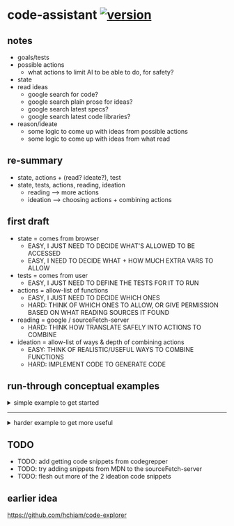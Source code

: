 # code-assistant [![version](https://img.shields.io/github/release/hchiam/code-assistant)](https://github.com/hchiam/code-assistant/releases)

## notes

- goals/tests
- possible actions
  - what actions to limit AI to be able to do, for safety?
- state
- read ideas
  - google search for code?
  - google search plain prose for ideas?
  - google search latest specs?
  - google search latest code libraries?
- reason/ideate
  - some logic to come up with ideas from possible actions
  - some logic to come up with ideas from what read

## re-summary

- state, actions + (read? ideate?), test
- state, tests, actions, reading, ideation
  - reading --> more actions
  - ideation --> choosing actions + combining actions

## first draft

- state = comes from browser
  - EASY, I JUST NEED TO DECIDE WHAT'S ALLOWED TO BE ACCESSED
  - EASY, I NEED TO DECIDE WHAT + HOW MUCH EXTRA VARS TO ALLOW
- tests = comes from user
  - EASY, I JUST NEED TO DEFINE THE TESTS FOR IT TO RUN
- actions = allow-list of functions
  - EASY, I JUST NEED TO DECIDE WHICH ONES
  - HARD: THINK OF WHICH ONES TO ALLOW, OR GIVE PERMISSION BASED ON WHAT READING SOURCES IT FOUND
- reading = google / sourceFetch-server
  - HARD: THINK HOW TRANSLATE SAFELY INTO ACTIONS TO COMBINE
- ideation = allow-list of ways & depth of combining actions
  - EASY: THINK OF REALISTIC/USEFUL WAYS TO COMBINE FUNCTIONS
  - HARD: IMPLEMENT CODE TO GENERATE CODE

## run-through conceptual examples

<details>
<summary>simple example to get started</summary>

- state
  - window
  - outputValue
  - outputObject
- tests: get the window width
  - outputValue === window.innerWidth
  - outputObject === window
- actions

- get actions by searching the input window object API of props + functions for things that most closely match width

  ```js
  // reference https://github.com/hchiam/code-explorer/blob/master/public/api-search.js
  function findKeys(obj, lookingFor) {
    const keys = new Set();
    Object.keys(obj).map((k) => {
      keys.add(k);
    });
    Object.keys(Object.getPrototypeOf(obj)).map((k) => {
      keys.add(k);
    });
    if (obj.__proto__ && Object.getPrototypeOf(obj.__proto__)) {
      Object.getOwnPropertyNames(Object.getPrototypeOf(obj.__proto__)).map(
        (k) => {
          keys.add(k);
        }
      );
    }
    Object.getOwnPropertyNames(obj).map((k) => {
      keys.add(k);
    });
    const matches = [];
    const found = [...keys].some((k) => {
      const found = k.toLowerCase().includes(lookingFor.toLowerCase());
      if (found) matches.push(k);
    });
    return matches;
  }
  console.log(findKeys(Math, "pow"));
  console.log(findKeys(NaN, "string"));
  // TODO: get google description of object.key
  // TODO: show user the info and ask user permission
  // TODO: add to list of allowed actions
  // TODO: perform actions that were allowed
  // TODO: always ask about actions that weren't allowed
  ```

- reading
  - search google / sourceFetch-server
    - <https://github.com/hchiam/code-explorer/blob/master/public/google.js>
    - <https://codepen.io/hchiam/full/PEMgBN>
  - search MDN web APIs
    - TODO: get snippets from MDN
  - (what about frameworks or libraries?)
    - (just stick to low-level APIs for now?)
- ideation

  - combos: object, function(), object.object, object.function(), function(object), object.function(object2), function(object).function(), any of the above but in sequence, any of the above, but inside a function callback

    - but object.function() is like object.object but typeof
    - and function() is actually window.function()
    - and try function(object) only if has param

      ```js
      function hasParameters(fun) {
        const match = fun.toString().match(/\((.+?)\)/)?.[1];
        if (!match) return false;
        return Array.from(match).some((x) => x !== " ");
      }
      // TODO: test a = () => {}
      // TODO: test a = ( ) => {}
      // TODO: test a = (b) => {}
      // TODO: test a = (b,c) => {}
      // TODO: test a = (b, c) => {}
      // TODO: test function a() {}
      // TODO: test function a( ) {}
      // TODO: test function a(b) {}
      // TODO: test function a(b,c) {}
      // TODO: test function a(b, c) {}
      ```

    - so more like:
      - 1. object === answer? or test passes?
      - 2. window === answer? or test passes?
      - 3. object.somePropOrFun === answer? or test passes?
      - 4. object.somePropOrFun() === answer? or test passes?
      - 5. window.somePropOrFun === answer? or test passes?
      - 6. window.somePropOrFun() === answer? or test passes?
      - 7. object.someFun(someObj) === answer? or test passes?
        - if hasParameters(object.someFun)
      - 8. window.someFun(someObj) === answer? or test passes?
        - if hasParameters(window.someFun)
      - a) sequence --> test passes?
      - b) chained === answer? or test passes?
      - c) nested === answer? or test passes?

  ```js
  function exploreApi_1_step(obj, key) {
    return obj; // 1
    return window; // 2
    if (findKeys(obj, key)) {
      return obj.key; // 3
      if (typeof obj.key === "function") {
        return obj[key](); // 4
        if (hasParameters(obj.key)) {
          return obj[key](`someOtherObject???`); // 5
        }
      }
    }
    if (findKeys(window, key)) {
      return window.key; // 6
      if (typeof window.key === "function") {
        return window[key](); // 7
        if (hasParameters(window.key)) {
          return window[key](`someOtherObject???`); // 8
        }
      }
    }
  }
  function exploreApi_2_step(objectKeyPairsOrActionsAvail) {
    const actions = objectKeyPairsOrActionsAvail;
    for (let i = 0; i < actions[i].length; i++) {
      for (let j = 0; j < actions[j].length; j++) {
        trySequence(actions[i], actions[j]); // a)
        tryChain(actions[i], actions[j]); // b)
        tryNesting(actions[i], actions[j]); // c)
      }
    }
  }
  function trySequence(action1, action2) {
    return output;
  }
  function tryChain(action1, action2) {
    return output;
  }
  function tryNesting(action1, action2) {
    return output;
  }
  ```

</details>

<hr/>

<details>
<summary>harder example to get more useful</summary>

- state
  - document.body
  - outputValue = []
  - outputObject = outputValue
- tests: get the URLs of all the images on the page
  - outputValue === ['1.png','2.png','3.png']
  - outputObject === outputValue
    - maybe we usually don't need to validate parent object?
- actions
  - get actions by searching the document.body object API of props + functions for things that most closely match: "get", "URLs", "all", "images", "page"
    - (see JS code in previous example)
- reading
  - search google / sourceFetch-server
    - <https://github.com/hchiam/code-explorer/blob/master/public/google.js>
    - <https://codepen.io/hchiam/full/PEMgBN>
  - search MDN web APIs
    - TODO: get snippets from MDN
  - (what about frameworks or libraries?)
    - (just stick to low-level APIs for now?)
- ideation
  - (see JS code in previous example)

</details>

## TODO

- TODO: add getting code snippets from codegrepper
- TODO: try adding snippets from MDN to the sourceFetch-server
- TODO: flesh out more of the 2 ideation code snippets

## earlier idea

<https://github.com/hchiam/code-explorer>
